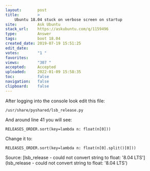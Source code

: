 ```yaml
---
layout:       post
title:        >
    Ubuntu 18.04 stuck on verbose screen on startup
site:         Ask Ubuntu
stack_url:    https://askubuntu.com/q/1159496
type:         Answer
tags:         boot 18.04
created_date: 2019-07-19 15:51:25
edit_date:    
votes:        "1 "
favorites:    
views:        "307 "
accepted:     Accepted
uploaded:     2022-01-09 15:58:35
toc:          false
navigation:   false
clipboard:    false
---
```


<!-- Language-all: lang-python -->

After logging into the console look edit this file:

``` 
/usr/share/pyshared/lsb_release.py

```

And around line 41 you will see:

``` 
RELEASES_ORDER.sort(key=lambda n: float(n[0]))

```

Change it to:

``` 
RELEASES_ORDER.sort(key=lambda n: float(n[0].split()[0]))

```

Source: [lsb_release - could not convert string to float: &#39;8.04 LTS&#39;](lsb_release - could not convert string to float: &#39;8.04 LTS&#39;)
